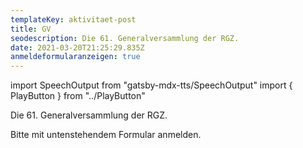 ```yaml
---
templateKey: aktivitaet-post
title: GV
seodescription: Die 61. Generalversammlung der RGZ.
date: 2021-03-20T21:25:29.835Z
anmeldeformularanzeigen: true
---
```

import SpeechOutput from "gatsby-mdx-tts/SpeechOutput"
import { PlayButton } from "../PlayButton"

<SpeechOutput id="aktivitaet-gv-61" customPlayButton={PlayButton}>

Die 61. Generalversammlung der RGZ.

Bitte mit untenstehendem Formular anmelden.

</SpeechOutput>